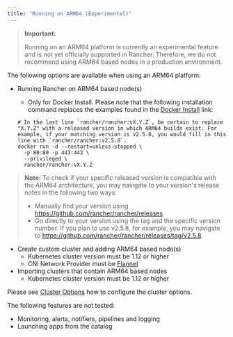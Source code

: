 ```yaml
---
title: "Running on ARM64 (Experimental)"
---
```


<head>
  <link rel="canonical" href="https://ranchermanager.docs.rancher.com/how-to-guides/advanced-user-guides/enable-experimental-features/rancher-on-arm64"/>
</head>

> **Important:**
>
> Running on an ARM64 platform is currently an experimental feature and is not yet officially supported in Rancher. Therefore, we do not recommend using ARM64 based nodes in a production environment.

The following options are available when using an ARM64 platform:

- Running Rancher on ARM64 based node(s)
  - Only for Docker Install. Please note that the following installation command replaces the examples found in the [Docker Install](../../other-installation-methods/rancher-on-a-single-node-with-docker/rancher-on-a-single-node-with-docker.md) link:

  ```
  # In the last line `rancher/rancher:vX.Y.Z`, be certain to replace "X.Y.Z" with a released version in which ARM64 builds exist. For  example, if your matching version is v2.5.8, you would fill in this line with `rancher/rancher:v2.5.8`.
  docker run -d --restart=unless-stopped \
    -p 80:80 -p 443:443 \
    --privileged \
    rancher/rancher:vX.Y.Z
  ```
> **Note:** To check if your specific released version is compatible with the ARM64 architecture, you may navigate to your
> version's release notes in the following two ways:
>
> - Manually find your version using https://github.com/rancher/rancher/releases.
> - Go directly to your version using the tag and the specific version number. If you plan to use v2.5.8, for example, you may
>   navigate to https://github.com/rancher/rancher/releases/tag/v2.5.8.

- Create custom cluster and adding ARM64 based node(s)
  - Kubernetes cluster version must be 1.12 or higher
  - CNI Network Provider must be [Flannel](../../../../faq/container-network-interface-providers.md#flannel)
- Importing clusters that contain ARM64 based nodes
  - Kubernetes cluster version must be 1.12 or higher

Please see [Cluster Options](cluster-provisioning/rke-clusters/options/) how to configure the cluster options.

The following features are not tested:

- Monitoring, alerts, notifiers, pipelines and logging
- Launching apps from the catalog
